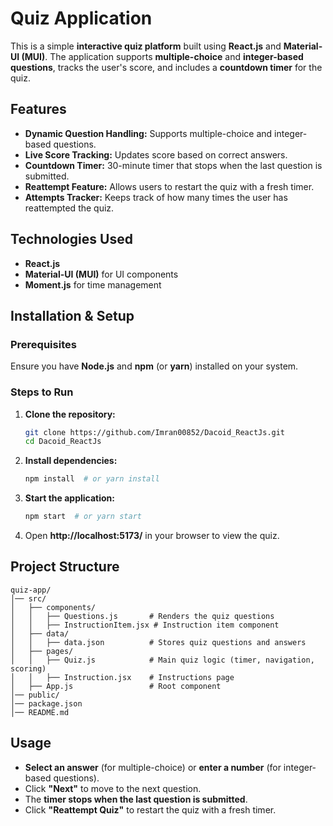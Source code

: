 # Quiz Application

This is a simple **interactive quiz platform** built using **React.js** and **Material-UI (MUI)**. The application supports **multiple-choice** and **integer-based questions**, tracks the user's score, and includes a **countdown timer** for the quiz.

## Features

- **Dynamic Question Handling:** Supports multiple-choice and integer-based questions.
- **Live Score Tracking:** Updates score based on correct answers.
- **Countdown Timer:** 30-minute timer that stops when the last question is submitted.
- **Reattempt Feature:** Allows users to restart the quiz with a fresh timer.
- **Attempts Tracker:** Keeps track of how many times the user has reattempted the quiz.

## Technologies Used

- **React.js**
- **Material-UI (MUI)** for UI components
- **Moment.js** for time management

## Installation & Setup

### Prerequisites

Ensure you have **Node.js** and **npm** (or **yarn**) installed on your system.

### Steps to Run

1. **Clone the repository:**
   ```sh
   git clone https://github.com/Imran00852/Dacoid_ReactJs.git
   cd Dacoid_ReactJs
   ```
2. **Install dependencies:**
   ```sh
   npm install  # or yarn install
   ```
3. **Start the application:**
   ```sh
   npm start  # or yarn start
   ```
4. Open **http://localhost:5173/** in your browser to view the quiz.

## Project Structure

```
quiz-app/
│── src/
│   ├── components/
│   │   ├── Questions.js       # Renders the quiz questions
│   │   ├── InstructionItem.jsx # Instruction item component
│   ├── data/
│   │   ├── data.json          # Stores quiz questions and answers
│   ├── pages/
│   │   ├── Quiz.js            # Main quiz logic (timer, navigation, scoring)
│   │   ├── Instruction.jsx    # Instructions page
│   ├── App.js                 # Root component
│── public/
│── package.json
│── README.md
```

## Usage

- **Select an answer** (for multiple-choice) or **enter a number** (for integer-based questions).
- Click **"Next"** to move to the next question.
- The **timer stops when the last question is submitted**.
- Click **"Reattempt Quiz"** to restart the quiz with a fresh timer.
